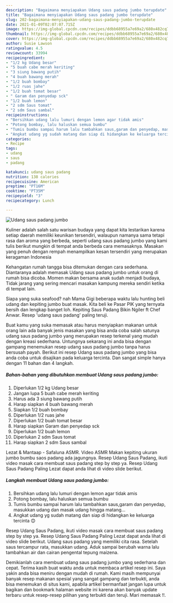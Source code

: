 ```yaml
---
description: "Bagaimana menyiapakan Udang saus padang jumbo terupdate"
title: "Bagaimana menyiapakan Udang saus padang jumbo terupdate"
slug: 202-bagaimana-menyiapakan-udang-saus-padang-jumbo-terupdate
date: 2021-01-09T02:07:07.715Z
image: https://img-global.cpcdn.com/recipes/ddbb68955a7e69a2/680x482cq70/udang-saus-padang-jumbo-foto-resep-utama.jpg
thumbnail: https://img-global.cpcdn.com/recipes/ddbb68955a7e69a2/680x482cq70/udang-saus-padang-jumbo-foto-resep-utama.jpg
cover: https://img-global.cpcdn.com/recipes/ddbb68955a7e69a2/680x482cq70/udang-saus-padang-jumbo-foto-resep-utama.jpg
author: Susie Lawson
ratingvalue: 4.5
reviewcount: 33994
recipeingredient:
- "1/2 kg Udang besar"
- "5 buah cabe merah keriting"
- "3 siung bawang putih"
- "4 buah bawang merah"
- "1/2 buah bombay"
- "1/2 ruas jahe"
- "1/2 buah tomat besar"
- " Garam dan penyedap sck"
- "1/2 buah lemon"
- "2 sdm Saus tomat"
- "2 sdm Saus sambal"
recipeinstructions:
- "Bersihkan udang lalu lumuri dengan lemon agar tidak amis"
- "Potong bombay, lalu haluskan semua bumbu"
- "Tumis bumbu sampai harum lalu tambahkan saus,garam dan penyedap, masukkan udang dan masak udang hingga matang..."
- "Angkat udang yg sudah matang dan siap di hidangkan ke keluarga tercinta 😊"
categories:
- Recipe
tags:
- udang
- saus
- padang

katakunci: udang saus padang 
nutrition: 138 calories
recipecuisine: American
preptime: "PT16M"
cooktime: "PT35M"
recipeyield: "3"
recipecategory: Lunch

---
```



![Udang saus padang jumbo](https://img-global.cpcdn.com/recipes/ddbb68955a7e69a2/680x482cq70/udang-saus-padang-jumbo-foto-resep-utama.jpg)

Kuliner adalah salah satu warisan budaya yang dapat kita lestarikan karena setiap daerah memiliki keunikan tersendiri, walaupun namanya sama tetapi rasa dan aroma yang berbeda, seperti udang saus padang jumbo yang kami tulis berikut mungkin di tempat anda berbeda cara memasaknya. Masakan yang penuh dengan rempah menampilkan kesan tersendiri yang merupakan keragaman Indonesia

Kehangatan rumah tangga bisa ditemukan dengan cara sederhana. Diantaranya adalah memasak Udang saus padang jumbo untuk orang di rumah bisa dicoba. Momen makan bersama anak sudah menjadi budaya, Tidak jarang yang sering mencari masakan kampung mereka sendiri ketika di tempat lain.

Siapa yang suka seafood? nah Mama Gigi beberapa waktu lalu hunting beli udang dan kepiting jumbo buat masak. Kita beli ke Pasar PIK yang ternyata bersih dan lengkap banget loh. Kepiting Saus Padang Bikin Ngiler ft Chef Anwar. Resep &#39;udang saus padang&#39; paling teruji.

Buat kamu yang suka memasak atau harus menyiapkan makanan untuk orang lain ada banyak jenis masakan yang bisa anda coba salah satunya udang saus padang jumbo yang merupakan resep terkenal yang mudah dengan kreasi sederhana. Untungnya sekarang ini anda bisa dengan gampang menemukan resep udang saus padang jumbo tanpa harus bersusah payah.
Berikut ini resep Udang saus padang jumbo yang bisa anda coba untuk disajikan pada keluarga tercinta. Dan sangat simple hanya dengan 11 bahan dan 4 langkah.


<!--inarticleads1-->

##### Bahan-bahan yang dibutuhkan membuat Udang saus padang jumbo:

1. Diperlukan 1/2 kg Udang besar
1. Jangan lupa 5 buah cabe merah keriting
1. Harus ada 3 siung bawang putih
1. Harap siapkan 4 buah bawang merah
1. Siapkan 1/2 buah bombay
1. Diperlukan 1/2 ruas jahe
1. Diperlukan 1/2 buah tomat besar
1. Harap siapkan  Garam dan penyedap sck
1. Diperlukan 1/2 buah lemon
1. Diperlukan 2 sdm Saus tomat
1. Harap siapkan 2 sdm Saus sambal


Lezat &amp; Mantaap - Safaluna ASMR. Video ASMR Makan kepiting ukuran jumbo bumbu saos padang ada jagungnya. Resep Udang Saus Padang, ikuti video masak cara membuat saus padang step by step ya. Resep Udang Saus Padang Paling Lezat dapat anda lihat di video slide berikut. 

<!--inarticleads2-->

##### Langkah membuat  Udang saus padang jumbo:

1. Bersihkan udang lalu lumuri dengan lemon agar tidak amis
1. Potong bombay, lalu haluskan semua bumbu
1. Tumis bumbu sampai harum lalu tambahkan saus,garam dan penyedap, masukkan udang dan masak udang hingga matang...
1. Angkat udang yg sudah matang dan siap di hidangkan ke keluarga tercinta 😊


Resep Udang Saus Padang, ikuti video masak cara membuat saus padang step by step ya. Resep Udang Saus Padang Paling Lezat dapat anda lihat di video slide berikut. Udang saus padang yang memiliki cita rasa. Setelah saus tercampur rata, masukkan udang. Aduk sampai berubah warna lalu tambahkan air dan cairan pengental tepung maizena. 

Demikianlah cara membuat udang saus padang jumbo yang sederhana dan cepat. Terima kasih buat waktu anda untuk membaca artikel resep ini. Saya yakin anda bisa meniru dengan mudah di rumah. Kami masih mempunyai banyak resep makanan spesial yang sangat gampang dan terbukti, anda bisa menemukan di situs kami, apabila artikel bermanfaat jangan lupa untuk bagikan dan bookmark halaman website ini karena akan banyak update terbaru untuk resep-resep pilihan yang terbukti dan teruji. Mari memasak !!. 
